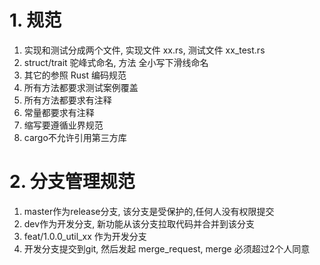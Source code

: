 # 1. 规范
1. 实现和测试分成两个文件, 实现文件 xx.rs, 测试文件 xx_test.rs 
2. struct/trait 驼峰式命名, 方法 全小写下滑线命名
3. 其它的参照 Rust 编码规范
4. 所有方法都要求测试案例覆盖
5. 所有方法都要求有注释
6. 常量都要求有注释
7. 缩写要遵循业界规范
8. cargo不允许引用第三方库

# 2. 分支管理规范
1. master作为release分支, 该分支是受保护的,任何人没有权限提交
2. dev作为开发分支, 新功能从该分支拉取代码并合并到该分支
3. feat/1.0.0_util_xx 作为开发分支
4. 开发分支提交到git, 然后发起 merge_request, merge 必须超过2个人同意